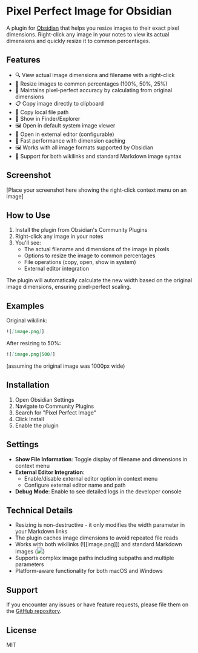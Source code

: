 # Pixel Perfect Image for Obsidian

A plugin for [Obsidian](https://obsidian.md) that helps you resize images to their exact pixel dimensions. Right-click any image in your notes to view its actual dimensions and quickly resize it to common percentages.

## Features

- 🔍 View actual image dimensions and filename with a right-click
- 📐 Resize images to common percentages (100%, 50%, 25%)
- 🎯 Maintains pixel-perfect accuracy by calculating from original dimensions
- 📋 Copy image directly to clipboard
- 🔗 Copy local file path
- 📂 Show in Finder/Explorer
- 🖼️ Open in default system image viewer
- 🎨 Open in external editor (configurable)
- 💨 Fast performance with dimension caching
- 🖼️ Works with all image formats supported by Obsidian
- 🔄 Support for both wikilinks and standard Markdown image syntax

## Screenshot

[Place your screenshot here showing the right-click context menu on an image]

## How to Use

1. Install the plugin from Obsidian's Community Plugins
2. Right-click any image in your notes
3. You'll see:
   - The actual filename and dimensions of the image in pixels
   - Options to resize the image to common percentages
   - File operations (copy, open, show in system)
   - External editor integration

The plugin will automatically calculate the new width based on the original image dimensions, ensuring pixel-perfect scaling.

## Examples

Original wikilink:
```md
![[image.png]]
```

After resizing to 50%:
```md
![[image.png|500]]
```
(assuming the original image was 1000px wide)

## Installation

1. Open Obsidian Settings
2. Navigate to Community Plugins
3. Search for "Pixel Perfect Image"
4. Click Install
5. Enable the plugin

## Settings

- **Show File Information**: Toggle display of filename and dimensions in context menu
- **External Editor Integration**:
  - Enable/disable external editor option in context menu
  - Configure external editor name and path
- **Debug Mode**: Enable to see detailed logs in the developer console

## Technical Details

- Resizing is non-destructive - it only modifies the width parameter in your Markdown links
- The plugin caches image dimensions to avoid repeated file reads
- Works with both wikilinks (![[image.png]]) and standard Markdown images (![](image.png))
- Supports complex image paths including subpaths and multiple parameters
- Platform-aware functionality for both macOS and Windows

## Support

If you encounter any issues or have feature requests, please file them on the [GitHub repository](https://github.com/yourusername/obsidian-pixel-perfect-image/issues).

## License

MIT

